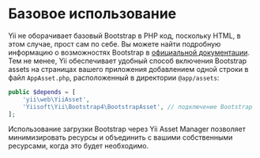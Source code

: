Базовое использование
===========

Yii не оборачивает базовый Bootstrap в PHP код, поскольку HTML, в этом случае, прост сам по себе. Вы можете найти подробную информацию о возможностях Bootstrap в [официальной документации](http://getbootstrap.com/css/). Тем не менее, Yii обеспечивает удобный способ включения Bootstrap assets на страницах вашего приложения добавлением одной строки в файл `AppAsset.php`, расположенный в директории `@app/assets`:

```php
public $depends = [
    'yii\web\YiiAsset',
    'Yiisoft\Yii\Bootstrap4\BootstrapAsset', // подключение Bootstrap
];
```

Использование загрузки Bootstrap через Yii Asset Manager позволяет минимизировать ресурсы и объединить с вашими собственными ресурсами, когда это будет необходимо.
